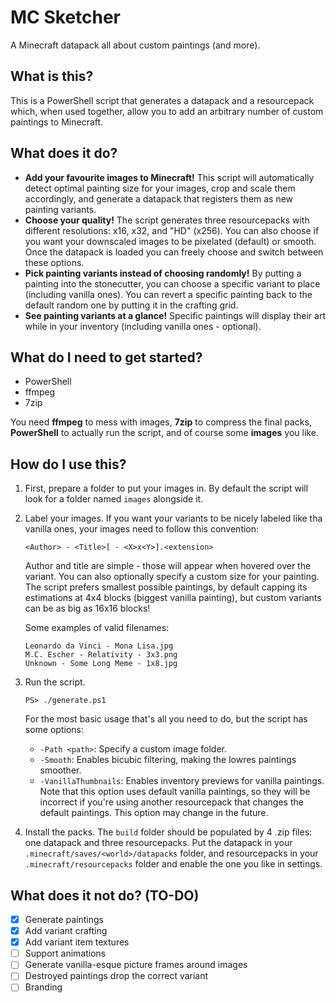 # MC Sketcher
A Minecraft datapack all about custom paintings (and more).

## What is this?
This is a PowerShell script that generates a datapack and a resourcepack which, when used together, allow you to add an arbitrary number of custom paintings to Minecraft.

## What does it do?
- **Add your favourite images to Minecraft!** This script will automatically detect optimal painting size for your images, crop and scale them accordingly, and generate a datapack that registers them as new painting variants.
- **Choose your quality!** The script generates three resourcepacks with different resolutions: x16, x32, and "HD" (x256). You can also choose if you want your downscaled images to be pixelated (default) or smooth. Once the datapack is loaded you can freely choose and switch between these options.
- **Pick painting variants instead of choosing randomly!** By putting a painting into the stonecutter, you can choose a specific variant to place (including vanilla ones). You can revert a specific painting back to the default random one by putting it in the crafting grid.
- **See painting variants at a glance!** Specific paintings will display their art while in your inventory (including vanilla ones - optional).

## What do I need to get started?
- PowerShell
- ffmpeg
- 7zip

You need **ffmpeg** to mess with images, **7zip** to compress the final packs, **PowerShell** to actually run the script, and of course some **images** you like.

## How do I use this?
1. First, prepare a folder to put your images in. By default the script will look for a folder named `images` alongside it.
2. Label your images. If you want your variants to be nicely labeled like tha vanilla ones, your images need to follow this convention:
   ```
   <Author> - <Title>[ - <X>x<Y>].<extension>
   ```
   Author and title are simple - those will appear when hovered over the variant. You can also optionally specify a custom size for your painting. The script prefers smallest possible paintings, by default capping its estimations at 4x4 blocks (biggest vanilla painting), but custom variants can be as big as 16x16 blocks!

   Some examples of valid filenames:
   ```
   Leonardo da Vinci - Mona Lisa.jpg
   M.C. Escher - Relativity - 3x3.png
   Unknown - Some Long Meme - 1x8.jpg
   ```
3. Run the script.
   ```
   PS> ./generate.ps1
   ```
   For the most basic usage that's all you need to do, but the script has some options:
   - `-Path <path>`: Specify a custom image folder.
   - `-Smooth`: Enables bicubic filtering, making the lowres paintings smoother.
   - `-VanillaThumbnails`: Enables inventory previews for vanilla paintings. Note that this option uses default vanilla paintings, so they will be incorrect if you're using another resourcepack that changes the default paintings. This option may change in the future.
4. Install the packs. The `build` folder should be populated by 4 .zip files: one datapack and three resourcepacks. Put the datapack in your `.minecraft/saves/<world>/datapacks` folder, and resourcepacks in your `.minecraft/resourcepacks` folder and enable the one you like in settings.

## What does it not do? (TO-DO)
- [x] Generate paintings
- [x] Add variant crafting
- [x] Add variant item textures
- [ ] Support animations
- [ ] Generate vanilla-esque picture frames around images
- [ ] Destroyed paintings drop the correct variant
- [ ] Branding
